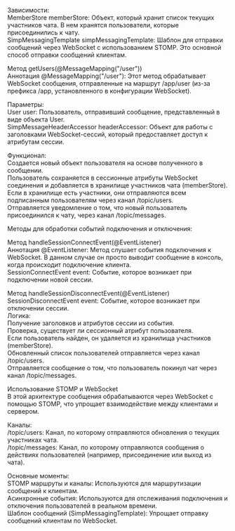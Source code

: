 Зависимости:
<br>MemberStore memberStore: Объект, который хранит список текущих участников чата. В нем хранятся пользователи, которые присоединились к чату.
<br>SimpMessagingTemplate simpMessagingTemplate: Шаблон для отправки сообщений через WebSocket с использованием STOMP. Это основной способ отправки сообщений клиентам.

Метод getUsers(@MessageMapping("/user"))
<br>Аннотация @MessageMapping("/user"): Этот метод обрабатывает WebSocket сообщения, отправленные на маршрут /app/user (из-за префикса /app, установленного в конфигурации WebSocket).

Параметры:
<br>User user: Пользователь, отправивший сообщение, представленный в виде объекта User.
<br>SimpMessageHeaderAccessor headerAccessor: Объект для работы с заголовками WebSocket-сессий, который предоставляет доступ к атрибутам сессии.

Функционал:
<br>Создается новый объект пользователя на основе полученного в сообщении.
<br>Пользователь сохраняется в сессионные атрибуты WebSocket соединения и добавляется в хранилище участников чата (memberStore).
<br>Если в хранилище есть участники, они отправляются всем подписанным пользователям через канал /topic/users.
<br>Отправляется уведомление о том, что новый пользователь присоединился к чату, через канал /topic/messages.
  
Методы для обработки событий подключения и отключения:

Метод handleSessionConnectEvent(@EventListener)
<br>Аннотация @EventListener: Метод слушает события подключения к WebSocket. В данном случае он просто выводит сообщение в консоль, когда происходит подключение клиента.
<br>SessionConnectEvent event: Событие, которое возникает при подключении новой сессии.

Метод handleSessionDisconnectEvent(@EventListener)
<br>SessionDisconnectEvent event: Событие, которое возникает при отключении сессии.
<br>Логика:
<br>Получение заголовков и атрибутов сессии из события.
<br>Проверка, существует ли сессионный атрибут пользователя.
<br>Если пользователь найден, он удаляется из хранилища участников (memberStore).
<br>Обновленный список пользователей отправляется через канал /topic/users.
<br>Отправляется сообщение о том, что пользователь покинул чат через канал /topic/messages.

Использование STOMP и WebSocket
<br>В этой архитектуре сообщения обрабатываются через WebSocket с помощью STOMP, что упрощает взаимодействие между клиентами и сервером.
   
Каналы:
<br>/topic/users: Канал, по которому отправляются обновления о текущих участниках чата.
<br>/topic/messages: Канал, по которому отправляются сообщения о действиях пользователей (например, присоединение или выход из чата).
   
Основные моменты:
<br>STOMP маршруты и каналы: Используются для маршрутизации сообщений к клиентам.
<br>Асинхронные события: Используются для отслеживания подключения и отключения пользователей в реальном времени.
<br>Шаблон сообщений (SimpMessagingTemplate): Упрощает отправку сообщений клиентам по WebSocket.